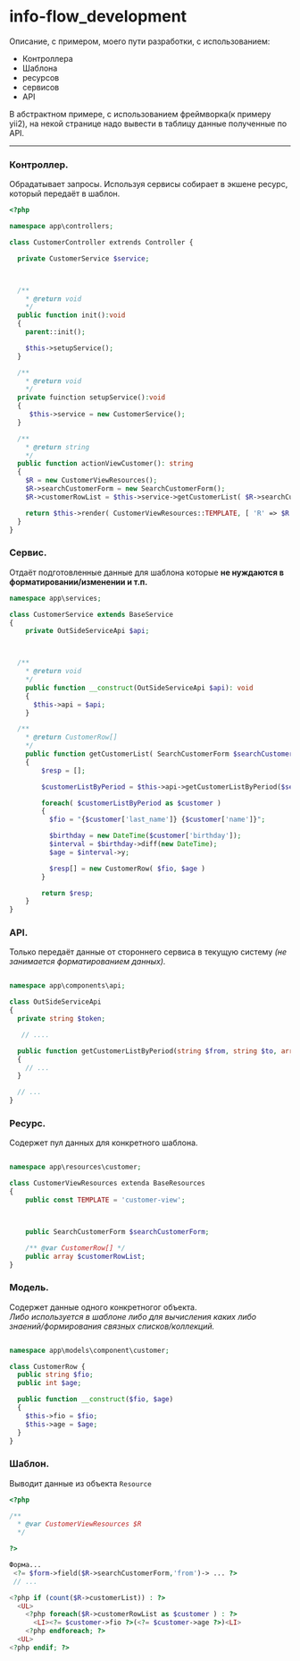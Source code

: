 # info-flow_development

Описание, с примером, моего пути разработки, с использованием:
 - Контроллера
 - Шаблона
 - ресурсов
 - сервисов
 - API

В абстрактном примере, c использованием фреймворка(к примеру yii2), на некой странице надо вывести в таблицу данные полученные по API.

_____

### Контроллер.  
Обрадатывает запросы. Используя сервисы собирает в экшене ресурс, который передаёт в шаблон.
```php
<?php

namespace app\controllers;

class CustomerController extrends Controller {

  private CustomerService $service;



  /**
    * @return void
    */
  public function init():void
  {
    parent::init();

    $this->setupService();
  }

  /**
    * @return void
    */
  private fuinction setupService():void
  {
     $this->service = new CustomerService();
  }

  /**
    * @return string
    */
  public function actionViewCustomer(): string
  {
    $R = new CustomerViewResources();
    $R->searchCustomerForm = new SearchCustomerForm();
    $R->customerRowList = $this->service->getCustomerList( $R->searchCustomerForm );

    return $this->render( CustomerViewResources::TEMPLATE, [ 'R' => $R ] );
  }
}
```

### Сервис.  
Отдаёт подготовленные данные для шаблона которые **не нуждаются в форматировании/изменении и т.п.**
```php
namespace app\services;

class CustomerService extends BaseService
{
    private OutSideServiceApi $api;



  /**
    * @return void
    */
    public function __construct(OutSideServiceApi $api): void
    {
      $this->api = $api;
    }

  /**
    * @return CustomerRow[]
    */
    public function getCustomerList( SearchCustomerForm $searchCustomerForm ): array
    {
        $resp = [];

        $customerListByPeriod = $this->api->getCustomerListByPeriod($searchCustomerForm->from, $searchCustomerForm->to);

        foreach( $customerListByPeriod as $customer )
        {
          $fio = "{$customer['last_name']} {$customer['name']}";

          $birthday = new DateTime($customer['birthday']);
          $interval = $birthday->diff(new DateTime);
          $age = $interval->y;

          $resp[] = new CustomerRow( $fio, $age )
        }

        return $resp;
    }
}
```

### API.  
Только передаёт данные от стороннего сервиса в текущую систему _(не занимается форматированием данных)._
```php

namespace app\components\api;

class OutSideServiceApi
{
  private string $token;

   // ....

  public function getCustomerListByPeriod(string $from, string $to, array $filtrer)
  {
    // ...
  }

  // ...
}

```

### Ресурс.  
Содержет пул данных для конкретного шаблона.
```php

namespace app\resources\customer;

class CustomerViewResources extenda BaseResources
{
    public const TEMPLATE = 'customer-view';



    public SearchCustomerForm $searchCustomerForm;

    /** @var CustomerRow[] */
    public array $customerRowList;
}
```

### Модель.  
Cодержет данные одного конкретногог объекта.  
_Либо используется в шаблоне либо для вычисления каких либо знаений/формирования связных списков/коллекций._
```php

namespace app\models\component\customer;

class CustomerRow {
  public string $fio;
  public int $age;

  public function __construct($fio, $age)
  {
    $this->fio = $fio;
    $this->age = $age;
  }
}
```

### Шаблон.  
Выводит данные из объекта `Resource`
```php
<?php

/**
  * @var CustomerViewResources $R
  */

?>

Форма...
 <?= $form->field($R->searchCustomerForm,'from')-> ... ?>
 // ...

<?php if (count($R->customerList)) : ?>
  <UL>
    <?php foreach($R->customerRowList as $customer ) : ?>
      <LI><?= $customer->fio ?>(<?= $customer->age ?>)<LI>
    <?php endforeach; ?>
  <UL>
<?php endif; ?>
```
